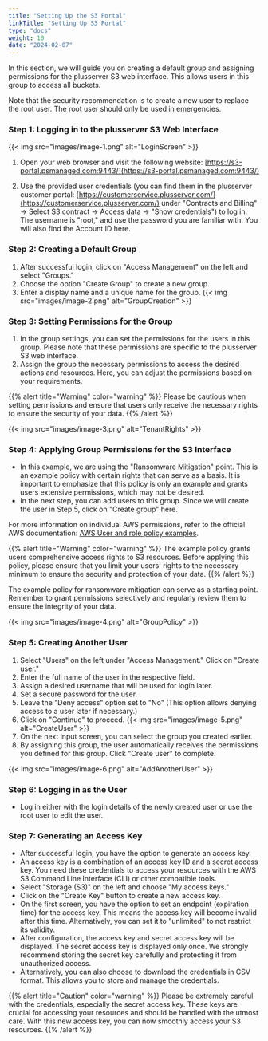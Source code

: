 ```yaml
---
title: "Setting Up the S3 Portal"
linkTitle: "Setting Up S3 Portal"
type: "docs"
weight: 10
date: "2024-02-07"
---
```


In this section, we will guide you on creating a default group and assigning permissions for the plusserver S3 web interface. This allows users in this group to access all buckets.

Note that the security recommendation is to create a new user to replace the root user. The root user should only be used in emergencies.

### Step 1: Logging in to the plusserver S3 Web Interface

{{< img src="images/image-1.png" alt="LoginScreen" >}}

1. Open your web browser and visit the following website: [https://s3-portal.psmanaged.com:9443/](https://s3-portal.psmanaged.com:9443/)

2. Use the provided user credentials (you can find them in the plusserver customer portal: [https://customerservice.plusserver.com/](https://customerservice.plusserver.com/) under "Contracts and Billing" → Select S3 contract → Access data → "Show credentials") to log in. The username is "root," and use the password you are familiar with. You will also find the Account ID here.

### Step 2: Creating a Default Group

1. After successful login, click on "Access Management" on the left and select "Groups."
2. Choose the option "Create Group" to create a new group.
3. Enter a display name and a unique name for the group.
   {{< img src="images/image-2.png" alt="GroupCreation" >}}

### Step 3: Setting Permissions for the Group

1. In the group settings, you can set the permissions for the users in this group. Please note that these permissions are specific to the plusserver S3 web interface.
2. Assign the group the necessary permissions to access the desired actions and resources. Here, you can adjust the permissions based on your requirements.

{{% alert title="Warning" color="warning" %}}
Please be cautious when setting permissions and ensure that users only receive the necessary rights to ensure the security of your data.
{{% /alert %}}

{{< img src="images/image-3.png" alt="TenantRights" >}}

### Step 4: Applying Group Permissions for the S3 Interface

- In this example, we are using the "Ransomware Mitigation" point. This is an example policy with certain rights that can serve as a basis. It is important to emphasize that this policy is only an example and grants users extensive permissions, which may not be desired.
- In the next step, you can add users to this group. Since we will create the user in Step 5, click on "Create group" here.

For more information on individual AWS permissions, refer to the official AWS documentation: [AWS User and role policy examples](https://docs.aws.amazon.com/IAM/latest/UserGuide/access_policies_examples.html).

{{% alert title="Warning" color="warning" %}}
The example policy grants users comprehensive access rights to S3 resources. Before applying this policy, please ensure that you limit your users' rights to the necessary minimum to ensure the security and protection of your data.
{{% /alert %}}

The example policy for ransomware mitigation can serve as a starting point. Remember to grant permissions selectively and regularly review them to ensure the integrity of your data.

{{< img src="images/image-4.png" alt="GroupPolicy" >}}

### Step 5: Creating Another User

1. Select "Users" on the left under "Access Management." Click on "Create user."
2. Enter the full name of the user in the respective field.
3. Assign a desired username that will be used for login later.
4. Set a secure password for the user.
5. Leave the "Deny access" option set to "No" (This option allows denying access to a user later if necessary.)
6. Click on "Continue" to proceed.
   {{< img src="images/image-5.png" alt="CreateUser" >}}
7. On the next input screen, you can select the group you created earlier.
8. By assigning this group, the user automatically receives the permissions you defined for this group. Click "Create user" to complete.

{{< img src="images/image-6.png" alt="AddAnotherUser" >}}

### Step 6: Logging in as the User

- Log in either with the login details of the newly created user or use the root user to edit the user.

### Step 7: Generating an Access Key

- After successful login, you have the option to generate an access key.
- An access key is a combination of an access key ID and a secret access key. You need these credentials to access your resources with the AWS S3 Command Line Interface (CLI) or other compatible tools.
- Select "Storage (S3)" on the left and choose "My access keys."
- Click on the "Create Key" button to create a new access key.
- On the first screen, you have the option to set an endpoint (expiration time) for the access key. This means the access key will become invalid after this time. Alternatively, you can set it to "unlimited" to not restrict its validity.
- After configuration, the access key and secret access key will be displayed. The secret access key is displayed only once. We strongly recommend storing the secret key carefully and protecting it from unauthorized access.
- Alternatively, you can also choose to download the credentials in CSV format. This allows you to store and manage the credentials.

{{% alert title="Caution" color="warning" %}}
Please be extremely careful with the credentials, especially the secret access key. These keys are crucial for accessing your resources and should be handled with the utmost care. With this new access key, you can now smoothly access your S3 resources.
{{% /alert %}}
